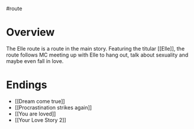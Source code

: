 #route

# Overview
The Elle route is a route in the main story. Featuring the titular [[Elle]], the route follows MC meeting up with Elle to hang out, talk about sexuality and maybe even fall in love.

# Endings
- [[Dream come true]]
- [[Procrastination strikes again]]
- [[You are loved]]
- [[Your Love Story 2]]